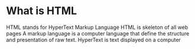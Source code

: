 # What is HTML

HTML stands for HyperText Markup Language
HTML is skeleton of all web pages
A markup language is a computer language that define the structure and
presentation of raw text.
HyperText is text displayed on a computer
